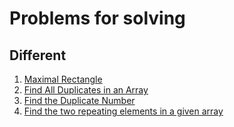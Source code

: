 # Problems for solving


## Different

1. [Maximal Rectangle](https://leetcode.com/problems/maximal-rectangle/)
2. [Find All Duplicates in an Array](https://leetcode.com/problems/find-all-duplicates-in-an-array/)
3. [Find the Duplicate Number](https://leetcode.com/problems/find-the-duplicate-number/)
4. [Find the two repeating elements in a given array](https://www.geeksforgeeks.org/find-the-two-repeating-elements-in-a-given-array/)